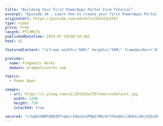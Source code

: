 ```yaml
---
title: "Building Your First PowerApps Portal Form Tutorial"
excerpt: "Episode 34 - Learn how to create your first PowerApps Portal form and log data from an anonymous or authenticated users in. This preview feature now allows you to build PowerApps for external users.  Check out our free PowerApps App In A Day Class: http://success.pragmaticworks.com/aiad  We'd love to"
originalUrl: https://youtube.com/watch?v=2EXSdJw1TEY
type: video
price: Free
length: PT13M57S
publishedDateTime: 2019-07-18T20:54:38Z
heat: 61

featuredContent: "<iframe width=\"800\" height=\"500\" frameborder=\"0\" src=\"https://www.youtube.com/embed/2EXSdJw1TEY\" allow=\"accelerometer; autoplay; encrypted-media; gyroscope; picture-in-picture\" allowfullscreen></iframe>"

provider:
  name: Progmatic Works
  domain: pragmaticworks.com

topics:
  - Power Apps

images:
  - url: https://i.ytimg.com/vi/2EXSdJw1TEY/maxresdefault.jpg
    width: 1280
    height: 720
    isCached: true

secured: "r7nqKzUWBT88BZHfvqmcrIQmiGu5PMpkrM8rKCTFOu8mLlJB4hLnd5jkQ5x8HjMs2BcWjcKvUkiPMU9gzE138xT3tDay+wTREyo04K6UjvjC54dU9OwC44yX4HPVL0tYsgd8DcYKoRhpoeZfOBsCRReCwxc1XVcO8dOlETYHAEAnEQnNBlIEfjZ7A28UKz+RMjXjzo1D4indVmW7yIqTtPV3RMP9MlWXk82WFVgLO+RDnpAu3ukIXOjOsEEgNR+nU6gF2B3SSGgWJkOhlZkyyvwBTB1Y3+Ny80GKTzTV7gjZ/bHSnL3VFDmdevdVrEFkNnMxp1NdP2B4eC9L0P7ZPt0sp6hTbXbugOnfCcU1/0wUEhx8yuBA5I3sYYAtOzcXSudZEpvHSwrF7+P65PAONsdEaHT4T12J+/d6vnMMH5M=;g/RhFiuLzJSVQ78dufWu0g=="
---
```


